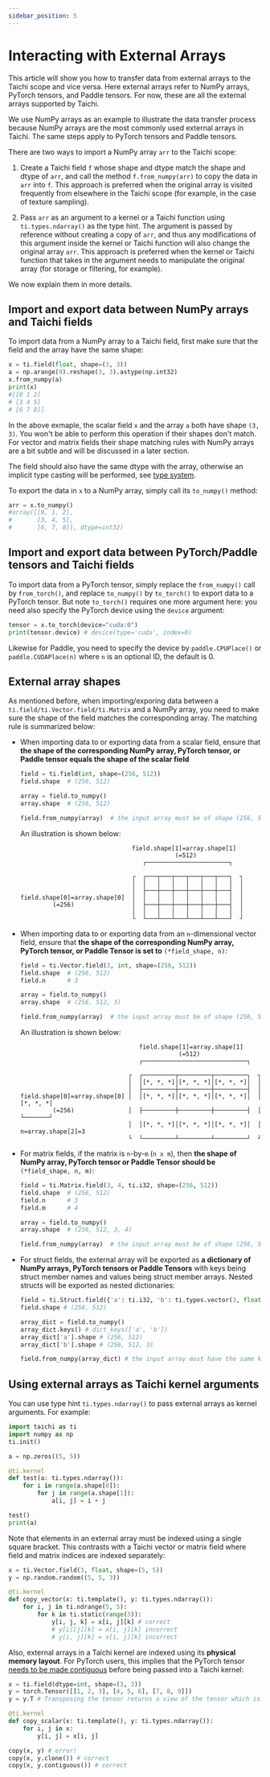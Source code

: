 ```yaml
---
sidebar_position: 5
---
```


# Interacting with External Arrays


This article will show you how to transfer data from external arrays to the Taichi scope and vice versa. Here external arrays refer to NumPy arrays, PyTorch tensors, and Paddle tensors. For now, these are all the external arrays supported by Taichi.

We use NumPy arrays as an example to illustrate the data transfer process because NumPy arrays are the most commonly used external arrays in Taichi. The same steps apply to PyTorch tensors and Paddle tensors.

There are two ways to import a NumPy array `arr` to the Taichi scope:

1. Create a Taichi field `f` whose shape and dtype match the shape and dtype of `arr`, and call the method `f.from_numpy(arr)` to copy the data in `arr` into `f`. This approach is preferred when the original array is visited frequently from elsewhere in the Taichi scope (for example, in the case of texture sampling).

2. Pass `arr` as an argument to a kernel or a Taichi function using `ti.types.ndarray()` as the type hint. The argument is passed by reference without creating a copy of `arr`, and thus any modifications of this argument inside the kernel or Taichi function will also change the original array `arr`. This approach is preferred when the kernel or Taichi function that takes in the argument needs to manipulate the original array (for storage or filtering, for example).

We now explain them in more details.

## Import and export data between NumPy arrays and Taichi fields

To import data from a NumPy array to a Taichi field, first make sure that the field and the array have the same shape:

```python
x = ti.field(float, shape=(3, 3))
a = np.arange(9).reshape(3, 3).astype(np.int32)
x.from_numpy(a)
print(x)
#[[0 1 2]
# [3 4 5]
# [6 7 8]]
```

In the above exmaple, the scalar field `x` and the array `a` both have shape `(3, 3)`. You won't be able to perform this operation if their shapes don't match. For vector and matrix fields their shape matching rules with NumPy arrays are a bit subtle and will be discussed in a later section.

The field should also have the same dtype with the array, otherwise an implicit type casting will be performed, see [type system](../type_system/type.md).

To export the data in `x` to a NumPy array, simply call its `to_numpy()` method:

```python
arr = x.to_numpy()
#array([[0, 1, 2],
#       [3, 4, 5],
#       [6, 7, 8]], dtype=int32)
```

## Import and export data between PyTorch/Paddle tensors and Taichi fields

To import data from a PyTorch tensor, simply replace the `from_numpy()` call by `from_torch()`, and replace `to_numpy()` by `to_torch()` to export data to a PyTorch tensor. But note `to_torch()` requires one more argument here: you need also specify the PyTorch device using the `device` argument:

```python
tensor = x.to_torch(device="cuda:0")
print(tensor.device) # device(type='cuda', index=0)
```

Likewise for Paddle, you need to specify the device by `paddle.CPUPlace()` or `paddle.CUDAPlace(n)` where `n` is an optional ID, the default is 0.


## External array shapes

As mentioned before, when importing/exporing data between a `ti.field/ti.Vector.field/ti.Matrix` and a NumPy array, you need to make sure the shape of the field matches the corresponding array. The matching rule is summarized below:

- When importing data to or exporting data from a scalar field, ensure that **the shape of the corresponding NumPy array, PyTorch tensor, or Paddle tensor equals the shape of the scalar field**

    ```python
    field = ti.field(int, shape=(256, 512))
    field.shape  # (256, 512)

    array = field.to_numpy()
    array.shape  # (256, 512)

    field.from_numpy(array)  # the input array must be of shape (256, 512)
    ```

    An illustration is shown below:

    ```
                                   field.shape[1]=array.shape[1]
                                               (=512)
                                      ┌───────────────────────┐

                                   ┌  ┌───┬───┬───┬───┬───┬───┐  ┐
                                   │  │   │   │   │   │   │   │  │
                                   │  ├───┼───┼───┼───┼───┼───┤  │
    field.shape[0]=array.shape[0]  │  │   │   │   │   │   │   │  │
             (=256)                │  ├───┼───┼───┼───┼───┼───┤  │
                                   │  │   │   │   │   │   │   │  │
                                   └  └───┴───┴───┴───┴───┴───┘  ┘
    ```

- When importing data to or exporting data from an `n`-dimensional vector field, ensure that **the shape of the corresponding NumPy array, PyTorch tensor, or Paddle Tensor is set to** `(*field_shape, n)`:

    ```python
    field = ti.Vector.field(3, int, shape=(256, 512))
    field.shape  # (256, 512)
    field.n      # 3

    array = field.to_numpy()
    array.shape  # (256, 512, 3)

    field.from_numpy(array)  # the input array must be of shape (256, 512, 3)
    ```

    An illustration is shown below:

    ```
                                     field.shape[1]=array.shape[1]
                                                (=512)
                                     ┌─────────────────────────────┐

                                  ┌  ┌─────────┬─────────┬─────────┐  ┐
                                  │  │[*, *, *]│[*, *, *]│[*, *, *]│  │
                                  │  ├─────────┼─────────┼─────────┤  │
    field.shape[0]=array.shape[0] │  │[*, *, *]│[*, *, *]│[*, *, *]│  │        [*, *, *]
             (=256)               │  ├─────────┼─────────┼─────────┤  │        └───────┘
                                  │  │[*, *, *]│[*, *, *]│[*, *, *]│  │   n=array.shape[2]=3
                                  └  └─────────┴─────────┴─────────┘  ┘
    ```

- For matrix fields, if the matrix is `n`-by-`m` (`n x m`), then **the shape of NumPy array, PyTorch tensor or Paddle Tensor should be** `(*field_shape, n, m)`:

    ```python
    field = ti.Matrix.field(3, 4, ti.i32, shape=(256, 512))
    field.shape  # (256, 512)
    field.n      # 3
    field.m      # 4

    array = field.to_numpy()
    array.shape  # (256, 512, 3, 4)

    field.from_numpy(array)  # the input array must be of shape (256, 512, 3, 4)
    ```

- For struct fields, the external array will be exported as **a dictionary of NumPy arrays, PyTorch tensors or Paddle Tensors** with keys being struct member names and values being struct member arrays. Nested structs will be exported as nested dictionaries:

    ```python
    field = ti.Struct.field({'a': ti.i32, 'b': ti.types.vector(3, float)}, shape=(256, 512))
    field.shape # (256, 512)

    array_dict = field.to_numpy()
    array_dict.keys() # dict_keys(['a', 'b'])
    array_dict['a'].shape # (256, 512)
    array_dict['b'].shape # (256, 512, 3)

    field.from_numpy(array_dict) # the input array must have the same keys as the field
    ```

## Using external arrays as Taichi kernel arguments

You can use type hint `ti.types.ndarray()` to pass external arrays as kernel arguments. For example:

```python {10}
import taichi as ti
import numpy as np
ti.init()

a = np.zeros((5, 5))

@ti.kernel
def test(a: ti.types.ndarray()):
    for i in range(a.shape[0]):
        for j in range(a.shape[1]):
            a[i, j] = i + j

test()
print(a)
```

Note that elements in an external array must be indexed using a single square bracket. This contrasts with a Taichi vector or matrix field where field and matrix indices are indexed separately:

```python
x = ti.Vector.field(3, float, shape=(5, 5))
y = np.random.random((5, 5, 3))

@ti.kernel
def copy_vector(x: ti.template(), y: ti.types.ndarray()):
    for i, j in ti.ndrange(5, 5):
        for k in ti.static(range(3)):
            y[i, j, k] = x[i, j][k] # correct
            # y[i][j][k] = x[i, j][k] incorrect
            # y[i, j][k] = x[i, j][k] incorrect
```

Also, external arrays in a Taichi kernel are indexed using its **physical memory layout**. For PyTorch users, this implies that the PyTorch tensor [needs to be made contiguous](https://pytorch.org/docs/stable/generated/torch.Tensor.contiguous.html) before being passed into a Taichi kernel:

```python
x = ti.field(dtype=int, shape=(3, 3))
y = torch.Tensor([[1, 2, 3], [4, 5, 6], [7, 8, 9]])
y = y.T # Transposing the tensor returns a view of the tensor which is not contiguous

@ti.kernel
def copy_scalar(x: ti.template(), y: ti.types.ndarray()):
    for i, j in x:
        y[i, j] = x[i, j]

copy(x, y) # error!
copy(x, y.clone()) # correct
copy(x, y.contiguous()) # correct
```
